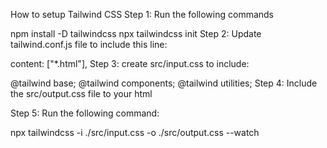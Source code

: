 How to setup Tailwind CSS
Step 1: Run the following commands

npm install -D tailwindcss
npx tailwindcss init
Step 2: Update tailwind.conf.js file to include this line:

content: ["*.html"],
Step 3: create src/input.css to include:

@tailwind base;
@tailwind components;
@tailwind utilities;
Step 4: Include the src/output.css file to your html

Step 5: Run the following command:

npx tailwindcss -i ./src/input.css -o ./src/output.css --watch